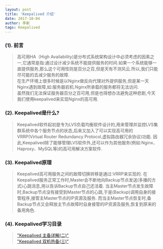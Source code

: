 ```yaml
---
layout: post
title: 'Keepalived 介绍'
date: 2017-10-04
author: 李新
tags: Keepalived
---
```


### (1). 前言
> 高可用HA（High Availability)是分布式系统架构设计中必须考虑的因素之一,它通常是指:通过设计减少系统不能提供服务的时间.如果一个系统能够一直提供服务,那么这个可用性则是百分之百,但是天有不测风云.所以,我们只能尽可能的去减少服务的故障.  
> 在生产环境上很多时候是以Nginx做反向代理对外提供服务,但是某一天Nginx遇到故障,如:服务器宕机.Nginx所承载的服务都将无法访问.  
> 虽然我们无法保证服务器百分之百可用,但是也得想办法避免这种悲剧,今天我们使用keepalived来实现Nginx的高可用.  

### (2). Keepalived是什么?
> Keepalived软件起初是专为LVS负载均衡软件设计的,用来管理并监控LVS集群系统中各个服务节点的状态,后来又加入了可以实现高可用的VRRP(Virtual Router Redundancy Protocol,虚拟路由器冗余协议)功能.
> 因此,Keepalived除了能够管理LVS软件外,还可以作为其他服务(例如:Nginx、Haproxy、MySQL等)的高可用解决方案软件.  

### (3). Keepalived原理
> Keepalived高可用服务之间的故障切换转移是通过:VRRP来实现的.
> 在Keepalived服务正常工作时,Master会不断地向Backup节点发送(多播的方式)心跳消息,用以告诉Backup节点自己还活着.
> 当主Master节点发生故障时,Backup节点没有接受到Master节点的心跳,于是(Backup)调用自身的接管程序,接管主Master节点的IP资源及服务.
> 而当主Master节点恢复时,备Backup节点又会释放主节点故障时自身接管的IP资源及服务,恢复到原来的备用角色.    

### (4). Keepalived学习目录
> ["Keepalived 主备详解(二)"](/2017/10/04/Keepalived-Master-Backup.html)    
> ["Keepalived 双机热备(三)"](/2017/10/04/Keepalived-Double-Master-Backup.html)
